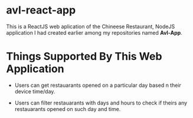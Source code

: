 # avl-react-app

This is a ReactJS web aplication of the Chineese Restaurant, NodeJS application I had created earlier among my repositories named **Avl-App**.

# Things Supported By This Web Application

- Users can get restauarants opened on a particular day based n their device time/day.

- Users can filter restauarants with days and hours to check if theirs any restauarants opened on such day and time.